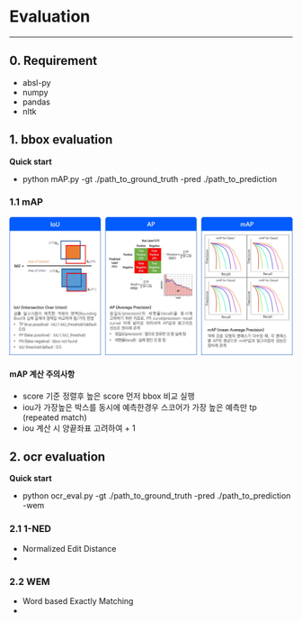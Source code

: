 # Evaluation
-------------------------
## 0. Requirement
- absl-py
- numpy
- pandas
- nltk
## 1. bbox evaluation
**Quick start**
- python mAP.py -gt ./path_to_ground_truth -pred ./path_to_prediction
### 1.1 mAP
![map 사진](./imgs/map_total.jpg)

#### mAP 계산 주의사항
- score 기준 정렬후 높은 score 먼저 bbox 비교 실행
- iou가 가장높은 박스를 동시에 예측한경우 스코어가 가장 높은 예측만 tp (repeated match)
- iou 계산 시 양끝좌표 고려하여 + 1

## 2. ocr evaluation
**Quick start**
- python ocr_eval.py -gt ./path_to_ground_truth -pred ./path_to_prediction -wem
### 2.1 1-NED
- Normalized Edit Distance
- 
### 2.2 WEM
- Word based Exactly Matching
- 
